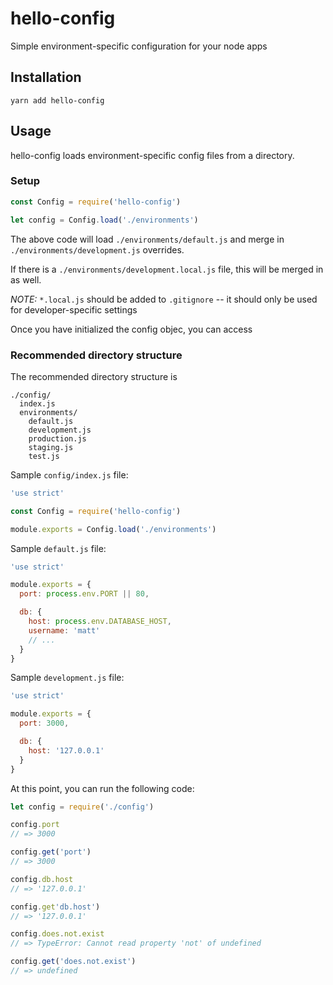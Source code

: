 # hello-config

Simple environment-specific configuration for your node apps

## Installation

```
yarn add hello-config
```

## Usage

hello-config loads environment-specific config files from a directory.

### Setup

```js
const Config = require('hello-config')

let config = Config.load('./environments')
```

The above code will load `./environments/default.js` and merge in `./environments/development.js` overrides.

If there is a `./environments/development.local.js` file, this will be merged in as well.

*NOTE:* `*.local.js` should be added to `.gitignore` -- it should only be used for developer-specific settings


Once you have initialized the config objec, you can access

### Recommended directory structure

The recommended directory structure is

```
./config/
  index.js
  environments/
    default.js
    development.js
    production.js
    staging.js
    test.js
```


Sample `config/index.js` file:

```js
'use strict'

const Config = require('hello-config')

module.exports = Config.load('./environments')
```

Sample `default.js` file:

```js
'use strict'

module.exports = {
  port: process.env.PORT || 80,

  db: {
    host: process.env.DATABASE_HOST,
    username: 'matt'
    // ...
  }
}
```

Sample `development.js` file:

```js
'use strict'

module.exports = {
  port: 3000,

  db: {
    host: '127.0.0.1'
  }
}
```

At this point, you can run the following code:

```js
let config = require('./config')

config.port
// => 3000

config.get('port')
// => 3000

config.db.host
// => '127.0.0.1'

config.get'db.host')
// => '127.0.0.1'

config.does.not.exist
// => TypeError: Cannot read property 'not' of undefined

config.get('does.not.exist')
// => undefined
```
